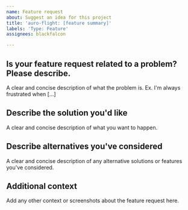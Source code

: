 ```yaml
---
name: Feature request
about: Suggest an idea for this project
title: 'auro-flight: [feature summary]'
labels: 'Type: Feature'
assignees: blackfalcon

---
```


## Is your feature request related to a problem? Please describe.
A clear and concise description of what the problem is. Ex. I'm always frustrated when [...]

## Describe the solution you'd like
A clear and concise description of what you want to happen.

## Describe alternatives you've considered
A clear and concise description of any alternative solutions or features you've considered.

## Additional context
Add any other context or screenshots about the feature request here.
